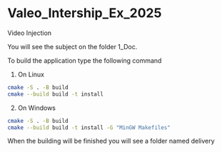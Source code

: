# Valeo_Intership_Ex_2025

Video Injection

You will see the subject on the folder 1_Doc.

To build the application type the following command

1. On Linux

```bash
cmake -S . -B build
cmake --build build -t install
```

2. On Windows

```bash
cmake -S . -B build
cmake --build build -t install -G "MinGW Makefiles"
```

When the building will be finished you will see a folder named delivery
